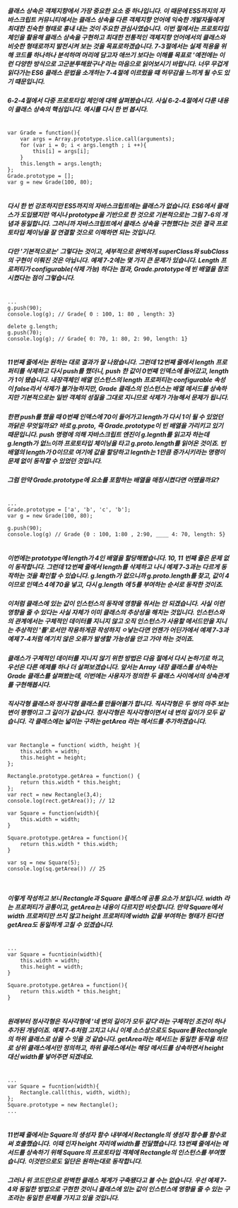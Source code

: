 ##### 클래스 상속은 객체지향에서 가장 중요한 요소 중 하나입니다. 이 때문에 ES5까지의 자바스크립트 커뮤니티에서는 클래스 상속을 다른 객체지향 언어에 익숙한 개발자들에게 최대한 친숙한 형태로 흉내 내는 것이 주요한 관심사였습니다. 이번 절에서는 프로토타입 체인을 활용해 클래스 상속을 구현하고 최대한 전통적인 객체지향 언어에서의 클래스와 비슷한 형태로까지 발전시켜 보는 것을 목표로하겠습니다. 7-3절에서는 실제 적용을 위해 코드를 하나하나 분석하며 머리에 담고자 애쓰기 보다는 이해를 목표로 '예전에는 이런 다양한 방식으로 고군분투해왔구나'라는 마음으로 읽어보시기 바랍니다. 너무 무겁게 읽다가는 ES6 클래스 문법을 소개하는 7-4절에 이르렀을 떄 허무감을 느끼게 될 수도 있기 떄문입니다. 

##### 6-2-4절에서 다중 프로토타입 체인에 대해 살펴봤습니다. 사실 6-2-4절에서 다룬 내용이 클래스 상속의 핵심입니다. 예시를 다시 한 번 봅시다. 

<pre>
<code>
var Grade = function(){
    var args = Array.prototype.slice.call(arguments);
    for (var i = 0; i < args.length ; i ++){
        this[i] = args[i];
    }
    this.length = args.length;
};
Grade.prototype = [];
var g = new Grade(100, 80);
</code>
</pre>

##### 다시 한 번 강조하지만 ES5까지의 자바스크립트에는 클래스가 없습니다. ES6에서 클래스가 도입됐지만 역시나 prototype을 기반으로 한 것으로 기본적으로는 그림 7-6의 개념과 동일합니다. 그러니까 자바스크립트에서 클래스 상속을 구현했다는 것은 결국 프로토타입 체이닝을 잘 연결할 것으로 이해하면 되는 것입니다. 

##### 다만 '기본적으로는' 그렇다는 것이고, 세부적으로 완벽하게 superClass와 subClass의 구현이 이뤄진 것은 아닙니다. 예제 7-2에는 몇 가지 큰 문제가 있습니다. Length 프로퍼티가 configurable(삭제 가능) 하다는 점과, Grade.prototype에 빈 배열을 참조시켰다는 점이 그렇습니다. 

<pre>
<code>
...
g.push(90);
console.log(g); // Grade{ 0 : 100, 1: 80 , length: 3}

delete g.length;
g.push(70);
console.log(g); // Grade{ 0: 70, 1: 80, 2: 90, length: 1}
</code>
</pre>

##### 11번째 줄에서는 원하는 대로 결과가 잘 나왔습니다. 그런데 12번째 줄에서 length 프로퍼티를 삭제하고 다시 push를 했더니, push 한 값이 0번째 인덱스에 들어갔고, length가 1이 됐습니다. 내장객체인 배열 인스턴스의 length 프로퍼티는 configurable 속성이 false라서 삭제가 불가능하지만, Grade 클래스의 인스턴스는 배열 메서드를 상속하지만 기본적으로는 일반 객체의 성질을 그대로 지니므로 삭제가 가능해서 문제가 됩니다. 

##### 한편 push를 했을 때 0번째 인덱스에 70이 들어가고 length가 다시 1이 될 수 있었던 까닭은 무엇일까요? 바로 g.__proto__, 즉 Grade.prototype이 빈 배열을 가리키고 있기 때문입니다. push 명령에 의해 자바스크립트 엔진이 g.legnth를 읽고자 하는데 g.length가 없느이까 프로토타입 체이닝을 타고 g.__proto__.length를 읽어온 것이죠. 빈 배열의 length가 0이므로 여기에 값을 할당하고 legnth는 1만큼 증가시키라는 명령이 문제 없이 동작할 수 있었던 것입니다. 

##### 그럼 만약 Grade.prototype에 요소를 포함하는 배열을 매칭시켰다면 어땠을까요? 

<pre>
<code>
...
Grade.prototype = ['a', 'b', 'c', 'b'];
var g = new Grade(100, 80);

g.push(90);
console.log(g) // Grade {0 : 100, 1:80 , 2:90, ____ 4: 70, length: 5}
</code>
</pre>

##### 이번에는 prototype에 length가 4인 배열을 할당해봤습니다. 10, 11 번째 줄은 문제 없이 동작합니다. 그런데 12번째 줄에서 length를 삭제하고 나니 예제 7-3과는 다르게 동작하는 것을 확인할 수 있습니다. g.length가 없으니까 g.__proto__.length를 찾고, 값이 4이므로 인덱스 4에 70을 넣고, 다시 g.length 에 5를 부여하는 순서로 동작한 것이죠. 

##### 이처럼 클래스에 있는 값이 인스턴스의 동작에 영향을 줘서는 안 되겠습니다. 사실 이런 영향을 줄 수 있다는 사실 자체가 이미 클래스의 추상성을 해치는 것입니다. 인스턴스와의 관계에서는 구체적인 데이터를 지니지 않고 오직 인스턴스가 사용할 메서드만을 지니는 추상적인 '틀'로서만 작용하게끔 작성하지 ㅇ낳는다면 언젠가 어딘가에서 예제 7-3과 예제 7-4처럼 예기치 않은 오류가 발생할 가능성을 안고 가야 하는 것이죠. 

##### 클래스가 구체적인 데이터를 지니지 않기 위한 방법은 다음 절에서 다시 논하기로 하고, 우선은 다른 예제를 하나 더 살펴보겠습니다. 앞서는 Array 내장 클래스를 상속하는 Grade 클래스를 살펴봤는데, 이번에는 사용자가 정의한 두 클래스 사이에서의 상속관계를 구현해봅시다. 

##### 직사각형 클래스와 정사각형 클래스를 만들어볼가 합니다. 직사각형은 두 쌍의 마주 보는 변이 평행이고 그 길이가 같습니다. 정사각형은 직사각형이면서 네 변의 길이가 모두 같습니다. 각 클래스에는 넓이는 구하는 getArea 라는 메서드를 추가하겠습니다. 

<pre>
<code>
var Rectangle = function( width, height ){
    this.width = width;
    this.height = height; 
};

Rectangle.prototype.getArea = function() {
    return this.width * this.height; 
};
var rect = new Rectangle(3,4);
console.log(rect.getArea()); // 12

var Square = function(width){
    this.width = width;
}

Square.prototype.getArea = function(){
    return this.width * this.width;
}

var sq = new Square(5);
console.log(sq.getArea()) // 25

</code>
</pre>

##### 이렇게 작성하고 보니 Rectangle과 Square 클래스에 공통 요소가 보입니다. width 라는 프로퍼티가 공통이고, getArea는 내용이 다르지만 비슷합니다. 만약 Square에서 width 프로퍼티만 쓰지 않고 height 프로퍼티에 width 값을 부여하는 형태가 된다면 getArea도 동일하게 고칠 수 있겠습니다. 

<pre>
<code>
...
var Square = fucntioin(width){
    this.width = width;
    this.height = width; 
}

Square.prototype.getArea = function(){
    return this.width * this.height;
}
</code>
</pre>

##### 원래부터 정사각형은 직사각형에 '네 변의 길이가 모두 같다'라는 구체적인 조건이 하나 추가된 개념이죠. 예제 7-6처럼 고치고 나니 이제 소스상으로도 Square를 Rectangle의 하위 클래스로 삼을 수 잇을 것 같습니다. getArea라는 메서드는 동일한 동작을 하므로 상위 클래스에서만 정의하고, 하위 클래스에서는 해당 메서드를 상속하면서 height 대신 width를 넣어주면 되겠네요. 

<pre>
<code>
... 
var Square = fucntion(width){
    Rectangle.call(this, width, width);
};
Square.prototype = new Rectangle();
...
</code>
</pre>

##### 11번째 줄에서는 Square의 생성자 함수 내부에서 Rectangle의 생성자 함수를 함수로써 호출했습니다. 이때 인자 height 자리에 width를 전달했습니다. 13번째 줄에서는 메서드를 상속하기 위해 Square의 프로토타입 객체에 Rectangle의 인스턴스를 부여했습니다. 이것만으로도 일단은 원하는대로 동작합니다. 

##### 그러나 위 코드만으로 완벽한 클래스 체계가 구축됐다고 볼 수는 없습니다. 우선 예제 7-4와 동일한 방법으로 구현한 것이니 클래스에 있는 값이 인스턴스에 영향을 줄 수 있는 구조라는 동일한 문제를 가지고 있을 것입니다. 